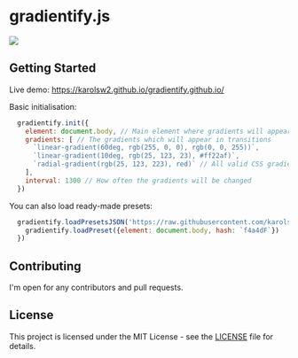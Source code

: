 # gradientify.js

![](https://image.ibb.co/fT8O3H/Screenshot_137.png)

## Getting Started

Live demo: https://karolsw2.github.io/gradientify.github.io/

Basic initialisation:

```javascript
  gradientify.init({
    element: document.body, // Main element where gradients will appear
    gradients: [ // The gradients which will appear in transitions
      `linear-gradient(60deg, rgb(255, 0, 0), rgb(0, 0, 255))`,
      `linear-gradient(10deg, rgb(25, 123, 23), #ff22af)`,
      `radial-gradient(rgb(25, 123, 223), red)` // All valid CSS gradients are supported
    ],
    interval: 1300 // How often the gradients will be changed
  })
```

You can also load ready-made presets:

```javascript
  gradientify.loadPresetsJSON('https://raw.githubusercontent.com/karolsw2/gradientify.js/master/build/presets.json',()=>{
    gradientify.loadPreset({element: document.body, hash: `f4a4dF`})
  })
```


## Contributing

I'm open for any contributors and pull requests.


## License

This project is licensed under the MIT License - see the [LICENSE](LICENSE) file for details.


